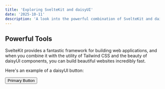 ```yaml
---
title: 'Exploring SvelteKit and daisyUI'
date: '2025-10-11'
description: 'A look into the powerful combination of SvelteKit and daisyUI for rapid web development.'
---
```


## Powerful Tools

SvelteKit provides a fantastic framework for building web applications, and when you combine it with the utility of Tailwind CSS and the beauty of daisyUI components, you can build beautiful websites incredibly fast.

Here's an example of a daisyUI button:

<button class="btn btn-primary">Primary Button</button>

